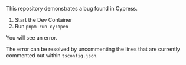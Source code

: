 This repository demonstrates a bug found in Cypress.

1. Start the Dev Container
2. Run `pnpm run cy:open`

You will see an error.

The error can be resolved by uncommenting the lines that are currently commented out within `tsconfig.json`.